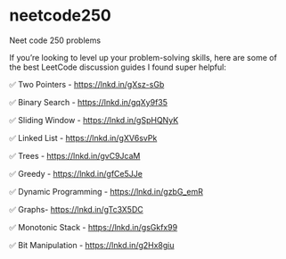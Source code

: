 # neetcode250
Neet code 250 problems

If you’re looking to level up your problem-solving skills, here are some of the best LeetCode discussion guides I found super helpful:

✅ Two Pointers - https://lnkd.in/gXsz-sGb

✅ Binary Search - https://lnkd.in/gqXy9f35

✅ Sliding Window - https://lnkd.in/gSpHQNyK

✅ Linked List - https://lnkd.in/gXV6svPk

✅ Trees - https://lnkd.in/gvC9JcaM

✅ Greedy - https://lnkd.in/gfCe5JJe

✅ Dynamic Programming - https://lnkd.in/gzbG_emR

✅ Graphs- https://lnkd.in/gTc3X5DC

✅ Monotonic Stack - https://lnkd.in/gsGkfx99

✅ Bit Manipulation - https://lnkd.in/g2Hx8giu
